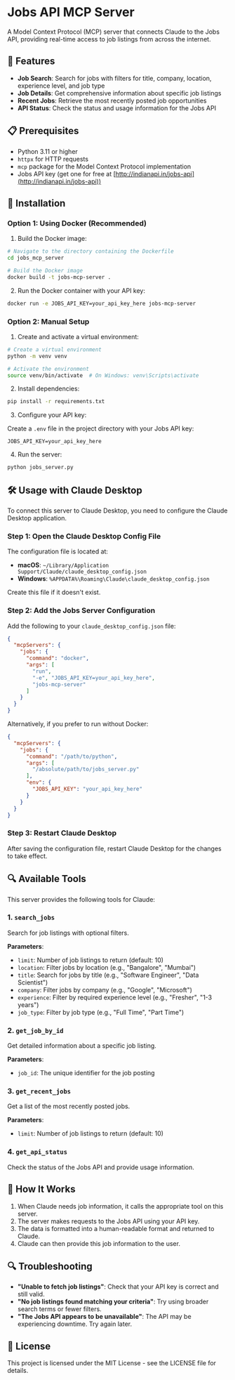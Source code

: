 # Jobs API MCP Server

A Model Context Protocol (MCP) server that connects Claude to the Jobs API, providing real-time access to job listings from across the internet.

## 💼 Features

- **Job Search**: Search for jobs with filters for title, company, location, experience level, and job type
- **Job Details**: Get comprehensive information about specific job listings
- **Recent Jobs**: Retrieve the most recently posted job opportunities
- **API Status**: Check the status and usage information for the Jobs API

## 📋 Prerequisites

- Python 3.11 or higher
- `httpx` for HTTP requests
- `mcp` package for the Model Context Protocol implementation
- Jobs API key (get one for free at [http://indianapi.in/jobs-api](http://indianapi.in/jobs-api))

## 🚀 Installation

### Option 1: Using Docker (Recommended)

1. Build the Docker image:

```bash
# Navigate to the directory containing the Dockerfile
cd jobs_mcp_server

# Build the Docker image
docker build -t jobs-mcp-server .
```

2. Run the Docker container with your API key:

```bash
docker run -e JOBS_API_KEY=your_api_key_here jobs-mcp-server
```

### Option 2: Manual Setup

1. Create and activate a virtual environment:

```bash
# Create a virtual environment
python -m venv venv

# Activate the environment
source venv/bin/activate  # On Windows: venv\Scripts\activate
```

2. Install dependencies:

```bash
pip install -r requirements.txt
```

3. Configure your API key:

Create a `.env` file in the project directory with your Jobs API key:

```
JOBS_API_KEY=your_api_key_here
```

4. Run the server:

```bash
python jobs_server.py
```

## 🛠️ Usage with Claude Desktop

To connect this server to Claude Desktop, you need to configure the Claude Desktop application.

### Step 1: Open the Claude Desktop Config File

The configuration file is located at:
- **macOS**: `~/Library/Application Support/Claude/claude_desktop_config.json`
- **Windows**: `%APPDATA%\Roaming\Claude\claude_desktop_config.json`

Create this file if it doesn't exist.

### Step 2: Add the Jobs Server Configuration

Add the following to your `claude_desktop_config.json` file:

```json
{
  "mcpServers": {
    "jobs": {
      "command": "docker",
      "args": [
        "run",
        "-e", "JOBS_API_KEY=your_api_key_here",
        "jobs-mcp-server"
      ]
    }
  }
}
```

Alternatively, if you prefer to run without Docker:

```json
{
  "mcpServers": {
    "jobs": {
      "command": "/path/to/python",
      "args": [
        "/absolute/path/to/jobs_server.py"
      ],
      "env": {
        "JOBS_API_KEY": "your_api_key_here"
      }
    }
  }
}
```

### Step 3: Restart Claude Desktop

After saving the configuration file, restart Claude Desktop for the changes to take effect.

## 🔍 Available Tools

This server provides the following tools for Claude:

### 1. `search_jobs`

Search for job listings with optional filters.

**Parameters**:
- `limit`: Number of job listings to return (default: 10)
- `location`: Filter jobs by location (e.g., "Bangalore", "Mumbai")
- `title`: Search for jobs by title (e.g., "Software Engineer", "Data Scientist")
- `company`: Filter jobs by company (e.g., "Google", "Microsoft")
- `experience`: Filter by required experience level (e.g., "Fresher", "1-3 years")
- `job_type`: Filter by job type (e.g., "Full Time", "Part Time")

### 2. `get_job_by_id`

Get detailed information about a specific job listing.

**Parameters**:
- `job_id`: The unique identifier for the job posting

### 3. `get_recent_jobs`

Get a list of the most recently posted jobs.

**Parameters**:
- `limit`: Number of job listings to return (default: 10)

### 4. `get_api_status`

Check the status of the Jobs API and provide usage information.

## 🔄 How It Works

1. When Claude needs job information, it calls the appropriate tool on this server.
2. The server makes requests to the Jobs API using your API key.
3. The data is formatted into a human-readable format and returned to Claude.
4. Claude can then provide this job information to the user.

## 🔍 Troubleshooting

- **"Unable to fetch job listings"**: Check that your API key is correct and still valid.
- **"No job listings found matching your criteria"**: Try using broader search terms or fewer filters.
- **"The Jobs API appears to be unavailable"**: The API may be experiencing downtime. Try again later.

## 📜 License

This project is licensed under the MIT License - see the LICENSE file for details.